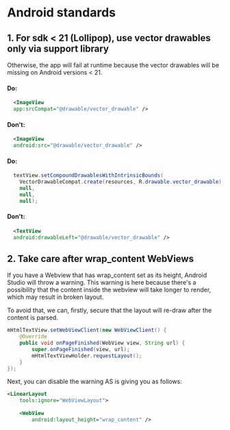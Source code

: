 # Android standards


## 1. For sdk < 21 (Lollipop), use vector drawables only via support library
Otherwise, the app will fail at runtime because the vector drawables will be missing on Android versions < 21.

#### Do:

```xml
  <ImageView
  app:srcCompat="@drawable/vector_drawable" />
```

#### Don't:

```xml
  <ImageView
  android:src="@drawable/vector_drawable" />
```


#### Do:

```java
  textView.setCompoundDrawablesWithIntrinsicBounds(
    VectorDrawableCompat.create(resources, R.drawable.vector_drawable), 
    null, 
    null, 
    null);
```

#### Don't:

```xml
  <TextView
  android:drawableLeft="@drawable/vector_drawable" />
```

## 2. Take care after wrap_content WebViews
If you have a Webview that has wrap_content set as its height, Android Studio will throw a warning. This warning is here because there's a possibility that the content inside the webview will take longer to render, which may result in broken layout.

To avoid that, we can, firstly, secure that the layout will re-draw after the content is parsed. 

```java
mHtmlTextView.setWebViewClient(new WebViewClient() {
    @Override
    public void onPageFinished(WebView view, String url) {
        super.onPageFinished(view, url);
        mHtmlTextViewHolder.requestLayout();
    }
});
```
Next, you can disable the warning AS is giving you as follows:


```xml
<LinearLayout
    tools:ignore="WebViewLayout">
            
    <WebView
        android:layout_height="wrap_content" />
```


